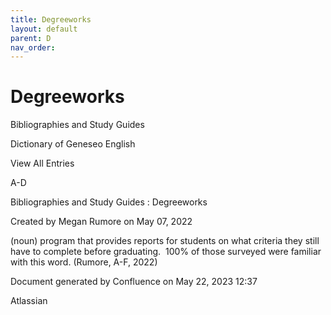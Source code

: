 ```yaml
---
title: Degreeworks
layout: default
parent: D
nav_order:
---
```


# Degreeworks

Bibliographies and Study Guides

Dictionary of Geneseo English

View All Entries

A-D

Bibliographies and Study Guides : Degreeworks

Created by  Megan Rumore on May 07, 2022

(noun) program that provides reports for students on what criteria they still have to complete before graduating.  100% of those surveyed were familiar with this word. (Rumore, A-F, 2022)

Document generated by Confluence on May 22, 2023 12:37

Atlassian
